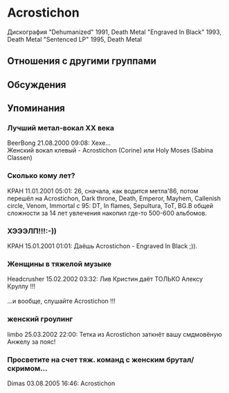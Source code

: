 # Acrostichon

Дискография
"Dehumanized" 1991, Death Metal
"Engraved In Black" 1993, Death Metal
"Sentenced LP" 1995, Death Metal

## Отношения с другими группами


## Обсуждения


## Упоминания

### Лучший метал-вокал XX века

BeerBong 21.08.2000 09:08:
Хехе...<BR>Женский вокал клевый - Acrostichon (Corine) или Holy Moses (Sabina Classen)

### Сколько кому лет?

KPAH 11.01.2001 05:01:
26, сначала, как водится метла'86, потом перешёл на Acrostichon, Dark throne, Death, Emperor, Mayhem, Callenish circle, Venom, Immortal с 95: DT, In flames, Sepultura, ToT, BG.В общей сложности за 14 лет увлечения накопил где-то 500-600 альбомов.

### ХЭЭЭЛП!!!:-))

KPAH 15.01.2001 01:01:
Даёшь Acrostichon - Engraved In Black ;)).

### Женщины в тяжелой музыке

Headcrusher 15.02.2002 03:32:
Лив Кристин даёт ТОЛЬКО Алексу Круллу !!!<BR><BR>...и вообще, слушайте Acrostichon !!!

### женский гроулинг

limbo 25.03.2002 22:00:
Тетка из Acrostichon заткнёт вашу смдмовёную Анжелу за пояс!

### Просветите на счет тяж. команд с женским брутал/скримом...

Dimas 03.08.2005 16:46:
Acrostichon


